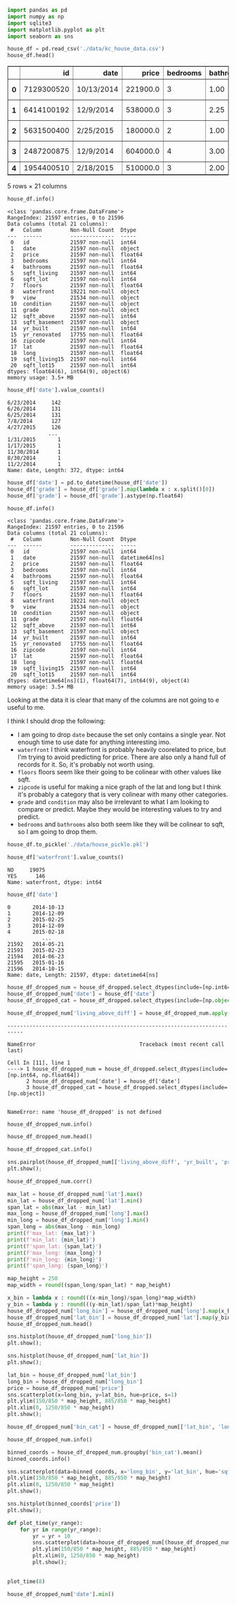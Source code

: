 ```python
import pandas as pd
import numpy as np
import sqlite3
import matplotlib.pyplot as plt
import seaborn as sns
```


```python
house_df = pd.read_csv('./data/kc_house_data.csv')
house_df.head()
```




<div>
<style scoped>
    .dataframe tbody tr th:only-of-type {
        vertical-align: middle;
    }

    .dataframe tbody tr th {
        vertical-align: top;
    }

    .dataframe thead th {
        text-align: right;
    }
</style>
<table border="1" class="dataframe">
  <thead>
    <tr style="text-align: right;">
      <th></th>
      <th>id</th>
      <th>date</th>
      <th>price</th>
      <th>bedrooms</th>
      <th>bathrooms</th>
      <th>sqft_living</th>
      <th>sqft_lot</th>
      <th>floors</th>
      <th>waterfront</th>
      <th>view</th>
      <th>...</th>
      <th>grade</th>
      <th>sqft_above</th>
      <th>sqft_basement</th>
      <th>yr_built</th>
      <th>yr_renovated</th>
      <th>zipcode</th>
      <th>lat</th>
      <th>long</th>
      <th>sqft_living15</th>
      <th>sqft_lot15</th>
    </tr>
  </thead>
  <tbody>
    <tr>
      <th>0</th>
      <td>7129300520</td>
      <td>10/13/2014</td>
      <td>221900.0</td>
      <td>3</td>
      <td>1.00</td>
      <td>1180</td>
      <td>5650</td>
      <td>1.0</td>
      <td>NaN</td>
      <td>NONE</td>
      <td>...</td>
      <td>7 Average</td>
      <td>1180</td>
      <td>0.0</td>
      <td>1955</td>
      <td>0.0</td>
      <td>98178</td>
      <td>47.5112</td>
      <td>-122.257</td>
      <td>1340</td>
      <td>5650</td>
    </tr>
    <tr>
      <th>1</th>
      <td>6414100192</td>
      <td>12/9/2014</td>
      <td>538000.0</td>
      <td>3</td>
      <td>2.25</td>
      <td>2570</td>
      <td>7242</td>
      <td>2.0</td>
      <td>NO</td>
      <td>NONE</td>
      <td>...</td>
      <td>7 Average</td>
      <td>2170</td>
      <td>400.0</td>
      <td>1951</td>
      <td>1991.0</td>
      <td>98125</td>
      <td>47.7210</td>
      <td>-122.319</td>
      <td>1690</td>
      <td>7639</td>
    </tr>
    <tr>
      <th>2</th>
      <td>5631500400</td>
      <td>2/25/2015</td>
      <td>180000.0</td>
      <td>2</td>
      <td>1.00</td>
      <td>770</td>
      <td>10000</td>
      <td>1.0</td>
      <td>NO</td>
      <td>NONE</td>
      <td>...</td>
      <td>6 Low Average</td>
      <td>770</td>
      <td>0.0</td>
      <td>1933</td>
      <td>NaN</td>
      <td>98028</td>
      <td>47.7379</td>
      <td>-122.233</td>
      <td>2720</td>
      <td>8062</td>
    </tr>
    <tr>
      <th>3</th>
      <td>2487200875</td>
      <td>12/9/2014</td>
      <td>604000.0</td>
      <td>4</td>
      <td>3.00</td>
      <td>1960</td>
      <td>5000</td>
      <td>1.0</td>
      <td>NO</td>
      <td>NONE</td>
      <td>...</td>
      <td>7 Average</td>
      <td>1050</td>
      <td>910.0</td>
      <td>1965</td>
      <td>0.0</td>
      <td>98136</td>
      <td>47.5208</td>
      <td>-122.393</td>
      <td>1360</td>
      <td>5000</td>
    </tr>
    <tr>
      <th>4</th>
      <td>1954400510</td>
      <td>2/18/2015</td>
      <td>510000.0</td>
      <td>3</td>
      <td>2.00</td>
      <td>1680</td>
      <td>8080</td>
      <td>1.0</td>
      <td>NO</td>
      <td>NONE</td>
      <td>...</td>
      <td>8 Good</td>
      <td>1680</td>
      <td>0.0</td>
      <td>1987</td>
      <td>0.0</td>
      <td>98074</td>
      <td>47.6168</td>
      <td>-122.045</td>
      <td>1800</td>
      <td>7503</td>
    </tr>
  </tbody>
</table>
<p>5 rows × 21 columns</p>
</div>




```python
house_df.info()
```

    <class 'pandas.core.frame.DataFrame'>
    RangeIndex: 21597 entries, 0 to 21596
    Data columns (total 21 columns):
     #   Column         Non-Null Count  Dtype  
    ---  ------         --------------  -----  
     0   id             21597 non-null  int64  
     1   date           21597 non-null  object 
     2   price          21597 non-null  float64
     3   bedrooms       21597 non-null  int64  
     4   bathrooms      21597 non-null  float64
     5   sqft_living    21597 non-null  int64  
     6   sqft_lot       21597 non-null  int64  
     7   floors         21597 non-null  float64
     8   waterfront     19221 non-null  object 
     9   view           21534 non-null  object 
     10  condition      21597 non-null  object 
     11  grade          21597 non-null  object 
     12  sqft_above     21597 non-null  int64  
     13  sqft_basement  21597 non-null  object 
     14  yr_built       21597 non-null  int64  
     15  yr_renovated   17755 non-null  float64
     16  zipcode        21597 non-null  int64  
     17  lat            21597 non-null  float64
     18  long           21597 non-null  float64
     19  sqft_living15  21597 non-null  int64  
     20  sqft_lot15     21597 non-null  int64  
    dtypes: float64(6), int64(9), object(6)
    memory usage: 3.5+ MB
    


```python
house_df['date'].value_counts()
```




    6/23/2014     142
    6/26/2014     131
    6/25/2014     131
    7/8/2014      127
    4/27/2015     126
                 ... 
    1/31/2015       1
    1/17/2015       1
    11/30/2014      1
    8/30/2014       1
    11/2/2014       1
    Name: date, Length: 372, dtype: int64




```python
house_df['date'] = pd.to_datetime(house_df['date'])
house_df['grade'] = house_df['grade'].map(lambda x : x.split()[0])
house_df['grade'] = house_df['grade'].astype(np.float64)
```


```python
house_df.info()
```

    <class 'pandas.core.frame.DataFrame'>
    RangeIndex: 21597 entries, 0 to 21596
    Data columns (total 21 columns):
     #   Column         Non-Null Count  Dtype         
    ---  ------         --------------  -----         
     0   id             21597 non-null  int64         
     1   date           21597 non-null  datetime64[ns]
     2   price          21597 non-null  float64       
     3   bedrooms       21597 non-null  int64         
     4   bathrooms      21597 non-null  float64       
     5   sqft_living    21597 non-null  int64         
     6   sqft_lot       21597 non-null  int64         
     7   floors         21597 non-null  float64       
     8   waterfront     19221 non-null  object        
     9   view           21534 non-null  object        
     10  condition      21597 non-null  object        
     11  grade          21597 non-null  float64       
     12  sqft_above     21597 non-null  int64         
     13  sqft_basement  21597 non-null  object        
     14  yr_built       21597 non-null  int64         
     15  yr_renovated   17755 non-null  float64       
     16  zipcode        21597 non-null  int64         
     17  lat            21597 non-null  float64       
     18  long           21597 non-null  float64       
     19  sqft_living15  21597 non-null  int64         
     20  sqft_lot15     21597 non-null  int64         
    dtypes: datetime64[ns](1), float64(7), int64(9), object(4)
    memory usage: 3.5+ MB
    

Looking at the data it is clear that many of the columns are not going to e useful to me.

I think I should drop the following:
  - I am going to drop `date` because the set only contains a single year. Not enough time to use
    date for anything interesting imo.
  - `waterfront` I think waterfront is probably heavily coorelated to price, but I'm trying to avoid 
     predicting for price. There are also only a hand full of records for it. So, it's probably not
     worth using.
  - `floors` floors seem like their going to be colinear with other values like sqft.
  - `zipcode` is useful for making a nice graph of the lat and long but I think it's
    probably a category that is very colinear with many other categories.
  - `grade` and `condition` may also be irrelevant to what I am looking to compare or
    predict. Maybe they would be interesting values to try and predict.
  - `bedrooms` and `bathrooms` also both seem like they will be colinear to sqft, so I am going to
     drop them.


```python
house_df.to_pickle('./data/house_pickle.pkl')
```


```python
house_df['waterfront'].value_counts()
```




    NO     19075
    YES      146
    Name: waterfront, dtype: int64




```python
house_df['date']
```




    0       2014-10-13
    1       2014-12-09
    2       2015-02-25
    3       2014-12-09
    4       2015-02-18
               ...    
    21592   2014-05-21
    21593   2015-02-23
    21594   2014-06-23
    21595   2015-01-16
    21596   2014-10-15
    Name: date, Length: 21597, dtype: datetime64[ns]




```python
house_df_dropped_num = house_df_dropped.select_dtypes(include=[np.int64, np.float64])
house_df_dropped_num['date'] = house_df['date']
house_df_dropped_cat = house_df_dropped.select_dtypes(include=[np.object])

house_df_dropped_num['living_above_diff'] = house_df_dropped_num.apply(lambda x : x['sqft_living'] - x['sqft_above'], axis=1)
```


    ---------------------------------------------------------------------------

    NameError                                 Traceback (most recent call last)

    Cell In [11], line 1
    ----> 1 house_df_dropped_num = house_df_dropped.select_dtypes(include=[np.int64, np.float64])
          2 house_df_dropped_num['date'] = house_df['date']
          3 house_df_dropped_cat = house_df_dropped.select_dtypes(include=[np.object])
    

    NameError: name 'house_df_dropped' is not defined



```python
house_df_dropped_num.info()
```


```python
house_df_dropped_num.head()
```


```python
house_df_dropped_cat.info()
```


```python
sns.pairplot(house_df_dropped_num[['living_above_diff', 'yr_built', 'price']])
plt.show();
```


```python
house_df_dropped_num.corr()
```


```python
max_lat = house_df_dropped_num['lat'].max()
min_lat = house_df_dropped_num['lat'].min()
span_lat = abs(max_lat - min_lat)
max_long = house_df_dropped_num['long'].max()
min_long = house_df_dropped_num['long'].min()
span_long = abs(max_long - min_long)
print(f'max_lat: {max_lat}')
print(f'min_lat: {min_lat}')
print(f'span_lat: {span_lat}')
print(f'max_long: {max_long}')
print(f'min_long: {min_long}')
print(f'span_long: {span_long}')
```


```python
map_height = 250 
map_width = round((span_long/span_lat) * map_height)

x_bin = lambda x : round(((x-min_long)/span_long)*map_width)
y_bin = lambda y : round(((y-min_lat)/span_lat)*map_height)
house_df_dropped_num['long_bin'] = house_df_dropped_num['long'].map(x_bin)
house_df_dropped_num['lat_bin'] = house_df_dropped_num['lat'].map(y_bin)
house_df_dropped_num.head()
```


```python
sns.histplot(house_df_dropped_num['long_bin'])
plt.show();
```


```python
sns.histplot(house_df_dropped_num['lat_bin'])
plt.show();
```


```python
lat_bin = house_df_dropped_num['lat_bin']
long_bin = house_df_dropped_num['long_bin']
price = house_df_dropped_num['price']
sns.scatterplot(x=long_bin, y=lat_bin, hue=price, s=1)
plt.ylim(150/850 * map_height, 885/850 * map_height)
plt.xlim(0, 1250/850 * map_height)
plt.show();
```


```python
house_df_dropped_num['bin_cat'] = house_df_dropped_num[['lat_bin', 'long_bin']].apply(lambda x : str(x['lat_bin'])+str(x['long_bin']), axis=1) 
```


```python
house_df_dropped_num.info()
```


```python
binned_coords = house_df_dropped_num.groupby('bin_cat').mean()
binned_coords.info()
```


```python
sns.scatterplot(data=binned_coords, x='long_bin', y='lat_bin', hue='sqft_living', s=10)
plt.ylim(150/850 * map_height, 885/850 * map_height)
plt.xlim(0, 1250/850 * map_height)
plt.show();
```


```python
sns.histplot(binned_coords['price'])
plt.show();
```


```python
def plot_time(yr_range):
    for yr in range(yr_range):
        yr = yr + 10
        sns.scatterplot(data=house_df_dropped_num[(house_df_dropped_num['date'] > pd.to_datetime(f'01/01/20{yr:02}')) & (house_df_dropped_num['date'] < pd.to_datetime(f'01/01/20{yr+1:02}'))], x='long_bin', y='lat_bin', hue='price', s=10)
        plt.ylim(150/850 * map_height, 885/850 * map_height)
        plt.xlim(0, 1250/850 * map_height)
        plt.show();

                
plot_time(8)
```


```python
house_df_dropped_num['date'].min()
```
